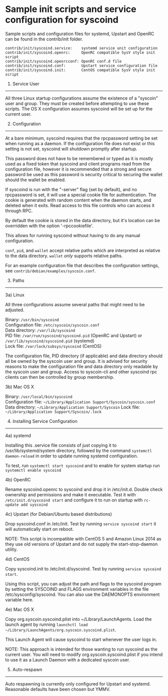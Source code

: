 Sample init scripts and service configuration for syscoind
==========================================================

Sample scripts and configuration files for systemd, Upstart and OpenRC
can be found in the contrib/init folder.

    contrib/init/syscoind.service:    systemd service unit configuration
    contrib/init/syscoind.openrc:     OpenRC compatible SysV style init script
    contrib/init/syscoind.openrcconf: OpenRC conf.d file
    contrib/init/syscoind.conf:       Upstart service configuration file
    contrib/init/syscoind.init:       CentOS compatible SysV style init script

1. Service User
---------------------------------

All three Linux startup configurations assume the existence of a "syscoin" user
and group.  They must be created before attempting to use these scripts.
The OS X configuration assumes syscoind will be set up for the current user.

2. Configuration
---------------------------------

At a bare minimum, syscoind requires that the rpcpassword setting be set
when running as a daemon.  If the configuration file does not exist or this
setting is not set, syscoind will shutdown promptly after startup.

This password does not have to be remembered or typed as it is mostly used
as a fixed token that syscoind and client programs read from the configuration
file, however it is recommended that a strong and secure password be used
as this password is security critical to securing the wallet should the
wallet be enabled.

If syscoind is run with the "-server" flag (set by default), and no rpcpassword is set,
it will use a special cookie file for authentication. The cookie is generated with random
content when the daemon starts, and deleted when it exits. Read access to this file
controls who can access it through RPC.

By default the cookie is stored in the data directory, but it's location can be overridden
with the option '-rpccookiefile'.

This allows for running syscoind without having to do any manual configuration.

`conf`, `pid`, and `wallet` accept relative paths which are interpreted as
relative to the data directory. `wallet` *only* supports relative paths.

For an example configuration file that describes the configuration settings,
see `contrib/debian/examples/syscoin.conf`.

3. Paths
---------------------------------

3a) Linux

All three configurations assume several paths that might need to be adjusted.

Binary:              `/usr/bin/syscoind`  
Configuration file:  `/etc/syscoin/syscoin.conf`  
Data directory:      `/var/lib/syscoind`  
PID file:            `/var/run/syscoind/syscoind.pid` (OpenRC and Upstart) or `/var/lib/syscoind/syscoind.pid` (systemd)  
Lock file:           `/var/lock/subsys/syscoind` (CentOS)  

The configuration file, PID directory (if applicable) and data directory
should all be owned by the syscoin user and group.  It is advised for security
reasons to make the configuration file and data directory only readable by the
syscoin user and group.  Access to syscoin-cli and other syscoind rpc clients
can then be controlled by group membership.

3b) Mac OS X

Binary:              `/usr/local/bin/syscoind`  
Configuration file:  `~/Library/Application Support/Syscoin/syscoin.conf`  
Data directory:      `~/Library/Application Support/Syscoin`
Lock file:           `~/Library/Application Support/Syscoin/.lock`

4. Installing Service Configuration
-----------------------------------

4a) systemd

Installing this .service file consists of just copying it to
/usr/lib/systemd/system directory, followed by the command
`systemctl daemon-reload` in order to update running systemd configuration.

To test, run `systemctl start syscoind` and to enable for system startup run
`systemctl enable syscoind`

4b) OpenRC

Rename syscoind.openrc to syscoind and drop it in /etc/init.d.  Double
check ownership and permissions and make it executable.  Test it with
`/etc/init.d/syscoind start` and configure it to run on startup with
`rc-update add syscoind`

4c) Upstart (for Debian/Ubuntu based distributions)

Drop syscoind.conf in /etc/init.  Test by running `service syscoind start`
it will automatically start on reboot.

NOTE: This script is incompatible with CentOS 5 and Amazon Linux 2014 as they
use old versions of Upstart and do not supply the start-stop-daemon utility.

4d) CentOS

Copy syscoind.init to /etc/init.d/syscoind. Test by running `service syscoind start`.

Using this script, you can adjust the path and flags to the syscoind program by
setting the SYSCOIND and FLAGS environment variables in the file
/etc/sysconfig/syscoind. You can also use the DAEMONOPTS environment variable here.

4e) Mac OS X

Copy org.syscoin.syscoind.plist into ~/Library/LaunchAgents. Load the launch agent by
running `launchctl load ~/Library/LaunchAgents/org.syscoin.syscoind.plist`.

This Launch Agent will cause syscoind to start whenever the user logs in.

NOTE: This approach is intended for those wanting to run syscoind as the current user.
You will need to modify org.syscoin.syscoind.plist if you intend to use it as a
Launch Daemon with a dedicated syscoin user.

5. Auto-respawn
-----------------------------------

Auto respawning is currently only configured for Upstart and systemd.
Reasonable defaults have been chosen but YMMV.
